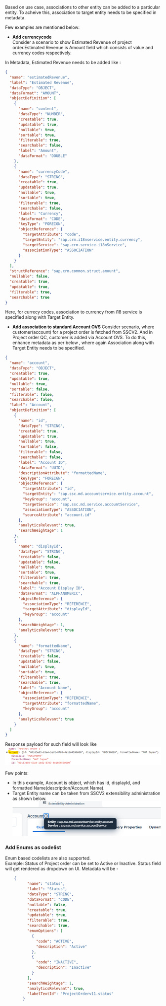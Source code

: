 Based on use case, associations to other entity can be added to a particular entity. To acheive this, association to target entity needs to be specified in metadata.

Few examples are mentioned below: 

- __Add currencycode__<br>
Consider a scenario to show Estimated Revenue of project order.Estimated Revenue is Amount field which consists of value and currency codes respectively.

In Metadata, Estimated Revenue needs to be added like :

```json
{
  "name": "estimatedRevenue",
  "label": "Estimated Revenue",
  "dataType": "OBJECT",
  "dataFormat": "AMOUNT",
  "objectDefinition": [
    {
      "name": "content",
      "dataType": "NUMBER",
      "creatable": true,
      "updatable": true,
      "nullable": true,
      "sortable": true,
      "filterable": true,
      "searchable": false,
      "label": "Amount",
      "dataFormat": "DOUBLE"
    },
    {
      "name": "currencyCode",
      "dataType": "STRING",
      "creatable": true,
      "updatable": true,
      "nullable": true,
      "sortable": true,
      "filterable": true,
      "searchable": false,
      "label": "Currency",
      "dataFormat": "CODE",
      "keyType": "FOREIGN",
      "objectReference": {
        "targetAttribute": "code",
        "targetEntity": "sap.crm.i18nservice.entity.currency",
        "targetService": "sap.crm.service.i18nService",
        "associationType": "ASSOCIATION"
      }
    }
  ],
  "structReference": "sap.crm.common.struct.amount",
  "nullable": false,
  "creatable": true,
  "updatable": true,
  "filterable": true,
  "searchable": true
}
```

Here, for currecy codes, association to currency from i18 service is specified along with Target Entity.

-  __Add association to standard Account OVS__
Consider scenario, where customer(account) for a project order is fetched from SSCV2. And in Project order QC, customer is added via Account OVS. To do this, enhance metadata as per below , where again Association along with Target Entity needs to be specified.

```json
{
  "name": "account",
  "dataType": "OBJECT",
  "creatable": true,
  "updatable": true,
  "nullable": true,
  "sortable": false,
  "filterable": false,
  "searchable": false,
  "label": "Account",
  "objectDefinition": [
    {
      "name": "id",
      "dataType": "STRING",
      "creatable": true,
      "updatable": true,
      "nullable": true,
      "sortable": false,
      "filterable": false,
      "searchable": false,
      "label": "Account ID",
      "dataFormat": "UUID",
      "descriptionAttribute": "formattedName",
      "keyType": "FOREIGN",
      "objectReference": {
        "targetAttribute": "id",
        "targetEntity": "sap.ssc.md.accountservice.entity.account",
        "keyGroup": "account",
        "targetService": "sap.ssc.md.service.accountService",
        "associationType": "ASSOCIATION",
        "sourceAttribute": "account.id"
      },
      "analyticsRelevant": true,
      "searchWeightage": 1
    },
    {
      "name": "displayId",
      "dataType": "STRING",
      "creatable": false,
      "updatable": false,
      "nullable": true,
      "sortable": true,
      "filterable": true,
      "searchable": true,
      "label": "Account Display ID",
      "dataFormat": "ALPHANUMERIC",
      "objectReference": {
        "associationType": "REFERENCE",
        "targetAttribute": "displayId",
        "keyGroup": "account"
      },
      "searchWeightage": 1,
      "analyticsRelevant": true
    },
    {
      "name": "formattedName",
      "dataType": "STRING",
      "creatable": false,
      "updatable": false,
      "nullable": true,
      "sortable": true,
      "filterable": true,
      "searchable": true,
      "label": "Account Name",
      "objectReference": {
        "associationType": "REFERENCE",
        "targetAttribute": "formattedName",
        "keyGroup": "account"
      },
      "analyticsRelevant": true
    }
  ]
}
```
Response payload for such field will look like
![Entity](../Images/AccountOVS.png)

Few points: 
- In this example, Account is object, which has id, displayId, and formatted Name(description/Account Name).
- Target Entity name can be taken from SSCV2 extensibility administration as shown below. 
![Entity](../Images/EntityInfo.png)

### Add Enums as codelist
Enum based codelists are also supported.<br>
Example: Status of Project order can be set to Active or Inactive. Status field will get rendered as dropdown on UI.
Metadata will be -
```json
    {
          "name": "status",
          "label": "Status",
          "dataType": "STRING",
          "dataFormat": "CODE",
          "nullable": false,
          "creatable": true,
          "updatable": true,
          "filterable": true,
          "searchable": true,
          "enumOptions": [
            {
              "code": "ACTIVE",
              "description": "Active"
            },
            {
              "code": "INACTIVE",
              "description": "Inactive"
            }
          ],
          "searchWeightage": 1,
          "analyticsRelevant": true,
          "labelTextId": "ProjectOrderv11.status"
        }
       


